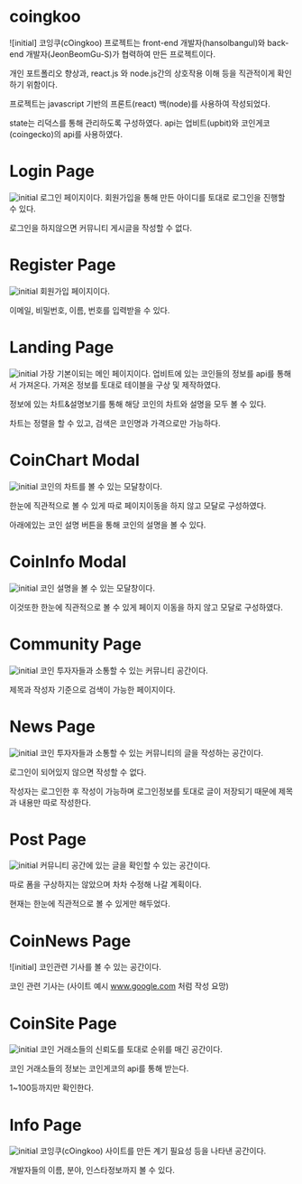 # coingkoo
![initial]
코잉쿠(cOingkoo) 프로젝트는 front-end 개발자(hansolbangul)와 back-end 개발자(JeonBeomGu-S)가 협력하여 만든 프로젝트이다.

개인 포트폴리오 향상과, react.js 와 node.js간의 상호작용 이해 등을 직관적이게 확인하기 위함이다.

프로젝트는 javascript 기반의 프론트(react) 백(node)를 사용하여 작성되었다.

state는 리덕스를 통해 관리하도록 구성하였다. api는 업비트(upbit)와 코인게코(coingecko)의 api를 사용하였다.

# Login Page
![initial](https://user-images.githubusercontent.com/71314689/120471271-7a2fac00-c3df-11eb-8b3b-788506ad7c4c.png)
로그인 페이지이다. 회원가입을 통해 만든 아이디를 토대로 로그인을 진행할 수 있다.

로그인을 하지않으면 커뮤니티 게시글을 작성할 수 없다.

# Register Page
![initial](https://user-images.githubusercontent.com/71314689/120471310-8451aa80-c3df-11eb-84f3-0da3f9c1b24f.png)
회원가입 페이지이다.

이메일, 비밀번호, 이름, 번호를 입력받을 수 있다.

# Landing Page
![initial](https://user-images.githubusercontent.com/71314689/120471001-26bd5e00-c3df-11eb-8217-22581b464394.png)
가장 기본이되는 메인 페이지이다. 업비트에 있는 코인들의 정보를 api를 통해서 가져온다. 가져온 정보를 토대로 테이블을 구상 및 제작하였다.

정보에 있는 차트&설명보기를 통해 해당 코인의 차트와 설명을 모두 볼 수 있다.

차트는 정렬을 할 수 있고, 검색은 코인명과 가격으로만 가능하다.

# CoinChart Modal
![initial](https://user-images.githubusercontent.com/71314689/120471355-903d6c80-c3df-11eb-8e48-40fe04c27f11.png)
코인의 차트를 볼 수 있는 모달창이다.

한눈에 직관적으로 볼 수 있게 따로 페이지이동을 하지 않고 모달로 구성하였다.

아래에있는 코인 설명 버튼을 통해 코인의 설명을 볼 수 있다.

# CoinInfo Modal
![initial](https://user-images.githubusercontent.com/71314689/120471401-a2b7a600-c3df-11eb-8104-70be4aef10e8.png)
코인 설명을 볼 수 있는 모달창이다.

이것또한 한눈에 직관적으로 볼 수 있게 페이지 이동을 하지 않고 모달로 구성하였다.

# Community Page
![initial](https://user-images.githubusercontent.com/71314689/120471450-aea36800-c3df-11eb-9cb2-7c444c3425dc.png)
코인 투자자들과 소통할 수 있는 커뮤니티 공간이다.

제목과 작성자 기준으로 검색이 가능한 페이지이다.

# News Page
![initial](https://user-images.githubusercontent.com/71314689/120471540-cb3fa000-c3df-11eb-9613-a487ad862cf1.png)
코인 투자자들과 소통할 수 있는 커뮤니티의 글을 작성하는 공간이다.

로그인이 되어있지 않으면 작성할 수 없다.

작성자는 로그인한 후 작성이 가능하며 로그인정보를 토대로 글이 저장되기 때문에 제목과 내용만 따로 작성한다.

# Post Page
![initial](https://user-images.githubusercontent.com/71314689/120471488-bb27c080-c3df-11eb-9448-a782f3fdf0ea.png)
커뮤니티 공간에 있는 글을 확인할 수 있는 공간이다.

따로 폼을 구상하지는 않았으며 차차 수정해 나갈 계획이다.

현재는 한눈에 직관적으로 볼 수 있게만 해두었다.

# CoinNews Page
![initial]
코인관련 기사를 볼 수 있는 공간이다. 

코인 관련 기사는 (사이트 예시 www.google.com 처럼 작성 요망)

# CoinSite Page
![initial](https://user-images.githubusercontent.com/71314689/120471591-d98dbc00-c3df-11eb-8c78-560e6b03ecb2.png)
코인 거래소들의 신뢰도를 토대로 순위를 매긴 공간이다.

코인 거래소들의 정보는 코인게코의 api를 통해 받는다.

1~100등까지만 확인한다.

# Info Page
![initial](https://user-images.githubusercontent.com/71314689/120471631-e3afba80-c3df-11eb-9329-0f3a631fd6ea.png)
코잉쿠(cOingkoo) 사이트를 만든 계기 필요성 등을 나타낸 공간이다.

개발자들의 이름, 분야, 인스타정보까지 볼 수 있다.
